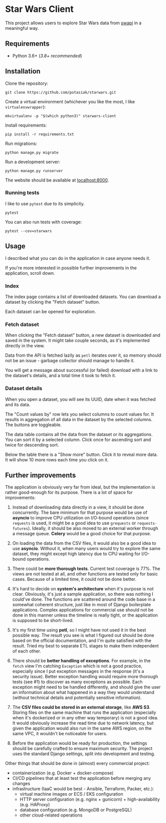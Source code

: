 # Star Wars Client

This project allows users to explore Star Wars data from 
[swapi](https://github.com/phalt/swapi) in a meaningful way.

## Requirements

* Python 3.6+ (_3.8+ recommended_)

## Installation

Clone the repository:

```shell
git clone https://github.com/potasiak/starwars.git
```

Create a virtual environment (whichever you like the most, I like 
`virtualenvwrapper`):

```shell
mkvirtualenv -p "$(which python3)" starwars-client
```

Install requirements:

```shell
pip install -r requirements.txt
```

Run migrations:

```shell
python manage.py migrate
```

Run a development server:

```shell
python manage.py runserver
```

The website should be available at [localhost:8000](http://localhost:8000/).

### Running tests

I like to use `pytest` due to its simplicity.

```shell
pytest
```

You can also run tests with coverage:

```shell
pytest --cov=starwars
```

## Usage

I described what you can do in the application in case anyone needs it.

If you're more interested in possible further improvements in the application,
scroll down.

### Index

The index page contains a list of downloaded datasets. You can download 
a dataset by clicking the "Fetch dataset" button.

Each dataset can be opened for exploration.

### Fetch dataset

When clicking the "Fetch dataset" button, a new dataset is downloaded and saved
in the system. It might take couple seconds, as it's implemented directly in 
the view.

Data from the API is fetched lazily as `petl` iterates over it, so memory should
not be an issue - garbage collector should manage to handle it.

You will get a message about successful (or failed) download with a link to
the dataset's details, and a total time it took to fetch it.

### Dataset details

When you open a dataset, you will see its UUID, date when it was fetched and
its data.

The "Count values by" row lets you select columns to count values for. It 
results in aggregation of all data in the dataset by the selected columns.
The buttons are toggleable.

The data table contains all the data from the dataset or its aggregations. You
can sort it by a selected column. Click once for ascending sort and twice for 
descending sort.

Below the table there is a "Show more" button. Click it to reveal more data.
It will show 10 more rows each time you click on it.

## Further improvements

The application is obviously very far from ideal, but the implementation is 
rather good-enough for its purpose. There is a lot of space for improvements:

1. Instead of downloading data directly in a view, it should be done 
   concurrently. The bare minimum for that purpose would be use of **asyncio**
   to improve CPU utilization on I/O-bound operations (since `requests` is used,
   it might be a good idea to use `grequests` or `requests-futures`). Ideally,
   it should be also moved to an external worker through a message queue. 
   **Celery** would be a good choice for that purpose.
   
2. On loading the data from the CSV files, it would also be a good idea to use
   **asyncio**. Without it, when many users would try to explore the same 
   dataset, they might except high latency due to CPU waiting for I/O-bound
   operations.
   
3. There could be **more thorough tests**. Current test coverage is 77%.
   The views are not tested at all, and other functions are tested only for 
   basic cases. Because of a limited time, it could not be done better.
   
4. It's hard to decide on **system's architecture** when it's purpose is not 
   clear. Obviously, it's just a sample application, so there was nothing 
   I could've done. The functions are scattered around the code base
   in a somewhat coherent structure, just like in most of Django boilerplate 
   applications. Complex applications for commercial use should not be done in
   this manner unless the timeline is really tight, or the application is 
   supposed to be short-lived.
   
5. It's my first time using **petl**, so I might have not used it in the best 
   possible way. The result you see is what I figured out should be done based
   on the official documentation, and I'm quite satisfied with the result. Tried
   my best to separate ETL stages to make them independent of each other.
   
6. There should be **better handling of exceptions**. For example, in 
   the `fetch` view I'm catching `Exception` which is not a good practice, 
   especially since I put exception messages in the response (it's a security 
   issue). Better exception handling would require more thorough tests (see #1)
   to discover as many exceptions as possible. Each exception might need to be
   handled differently, and should give the user an information about what 
   happened in a way they would understand (without technical details and 
   potentially sensitive information).
   
7. The **CSV files could be stored in an external storage**, like **AWS S3**. 
   Storing files on the same machine that runs the application (especially when 
   it's dockerized or in any other way temporary) is not a good idea. It would 
   obviously increase the read time due to network latency, but given 
   the application would also run in the same AWS region, on the same VPC, it 
   wouldn't be noticeable for users. 

8. Before the application would be ready for production, the settings should be
   carefully crafted to ensure maximum security. The project uses the standard
   Django settings, split into development and testing. 

Other things that should be done in (almost) every commercial project:

* containerization (e.g. Docker + docker-compose)
* CI/CD pipelines that at least test the application before merging any changes
* infrastructure (IaaC would be best - Ansible, Terraform, Packer, etc.):
   * virtual machine images or ECS / EKS configuration
   * HTTP server configuration (e.g. nginx + gunicorn) + high-availability (e.g. 
     HAProxy)
   * database configuration (e.g. MongoDB or PostgreSQL)
   * other cloud-related operations
